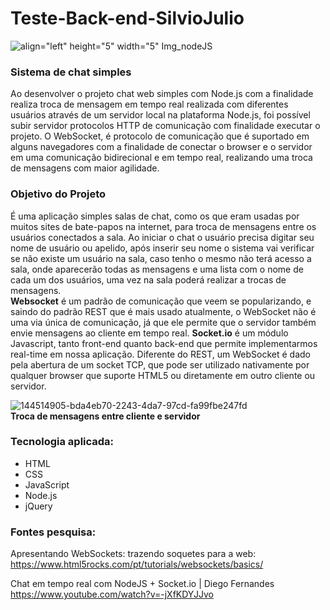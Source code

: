 # Teste-Back-end-SilvioJulio
![align="left" height="5" width="5" Img_nodeJS](https://user-images.githubusercontent.com/10873786/144169967-f351be1b-2d96-440f-9265-0be3a84a8346.png)


### Sistema de chat simples
Ao desenvolver o projeto chat web simples com Node.js com a finalidade realiza troca de mensagem em tempo real realizada com diferentes usuários através de um servidor local na plataforma Node.js, foi possível subir servidor protocolos HTTP de comunicação com finalidade executar o projeto.
O WebSocket, é protocolo de comunicação que é suportado em alguns navegadores com a finalidade de conectar o browser e o servidor em uma comunicação bidirecional e em tempo real, realizando uma troca de mensagens com maior agilidade. 
### Objetivo do Projeto
É uma aplicação simples salas de chat, como os que eram usadas por muitos sites de bate-papos na internet, para troca de mensagens entre os usuários conectados a sala.
Ao iniciar o chat o usuário precisa digitar seu nome de usuário ou apelido, após inserir seu nome o sistema vai verificar se não existe um usuário na sala, caso tenho o mesmo não terá acesso a sala, onde aparecerão todas as mensagens e uma lista com o nome de cada um dos usuários, uma vez na sala poderá realizar a trocas de mensagens.<br/>
**Websocket** é um padrão de comunicação que veem se popularizando, e saindo do padrão REST que é mais usado  atualmente, o WebSocket não é uma via única de comunicação, já que ele permite que o servidor também envie mensagens ao cliente em tempo real. **Socket.io** é um módulo Javascript, tanto front-end quanto back-end que permite implementarmos real-time em nossa aplicação. Diferente do REST, um WebSocket é dado pela abertura de um socket TCP, que pode ser utilizado nativamente por qualquer browser que suporte HTML5 ou diretamente em outro cliente ou servidor.

![144514905-bda4eb70-2243-4da7-97cd-fa99fbe247fd](https://user-images.githubusercontent.com/10873786/144516537-e29bc44e-85ba-47f1-b2a7-b4c394262e90.png)</br>
  ****Troca de mensagens entre cliente e servidor**** 


### Tecnologia aplicada:
*	HTML
*	CSS
*	JavaScript
*	Node.js
*	jQuery

### Fontes pesquisa: 
Apresentando WebSockets: trazendo soquetes para a web:
https://www.html5rocks.com/pt/tutorials/websockets/basics/

Chat em tempo real com NodeJS + Socket.io | Diego Fernandes
https://www.youtube.com/watch?v=-jXfKDYJJvo

